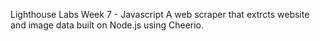 Lighthouse Labs Week 7 - Javascript
A web scraper that extrcts website and image data built on Node.js using Cheerio. 
